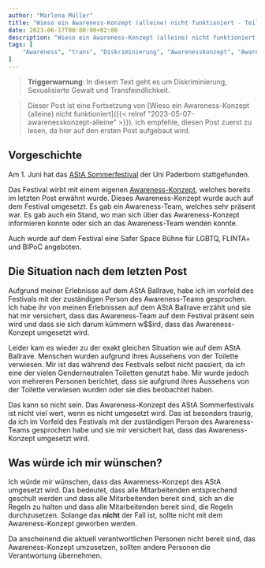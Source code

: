 ```yaml
---
author: "Marlena Müller"
title: "Wieso ein Awareness-Konzept (alleine) nicht funktioniert - Teil 2"
date: 2023-06-17T00:00:00+02:00
description: "Wieso ein Awareness-Konzept (alleine) nicht funktioniert - Teil 2"
tags: [
    "Awareness", "trans", "Diskriminierung", "Awarenesskonzept", "Awareness-Konzept", "ASTA Sommerfestival", "Uni Paderborn",
]
---
```

> **Triggerwarnung**: In diesem Text geht es um Diskriminierung, Sexualisierte Gewalt und Transfeindlichkeit.

> Dieser Post ist eine Fortsetzung von [Wieso ein Awareness-Konzept (alleine) nicht funktioniert]({{< relref "2023-05-07-awarenesskonzept-alleine" >}}).
> Ich empfehle, diesen Post zuerst zu lesen, da hier auf den ersten Post aufgebaut wird.

## Vorgeschichte

Am 1. Juni hat das [AStA Sommerfestival](https://asta-sommerfestival.de/) der Uni Paderborn stattgefunden.

Das Festival wirbt mit einem eigenen [Awareness-Konzept](https://web.archive.org/web/20230326113635/https://asta-sommerfestival.de/wp-content/uploads/2023/03/AStA-Awareness-Konzept.pdf), welches bereits im letzten Post erwähnt wurde. Dieses Awareness-Konzept wurde auch auf dem Festival umgesetzt. Es gab ein Awareness-Team, welches sehr präsent war. Es gab auch ein Stand, wo man sich über das Awareness-Konzept informieren konnte oder sich an das Awareness-Team wenden konnte.

Auch wurde auf dem Festival eine Safer Space Bühne für LGBTQ, FLINTA+ und BIPoC angeboten.


## Die Situation nach dem letzten Post

Aufgrund meiner Erlebnisse auf dem AStA Ballrave, habe ich im vorfeld des Festivals mit der zuständigen Person des Awareness-Teams gesprochen. Ich habe ihr von meinen Erlebnissen auf dem AStA Ballrave erzählt und sie hat mir versichert, dass das Awareness-Team auf dem Festival präsent sein wird und dass sie sich darum kümmern w$$ird, dass das Awareness-Konzept umgesetzt wird.

Leider kam es wieder zu der exakt gleichen Situation wie auf dem AStA Ballrave. Menschen wurden aufgrund ihres Aussehens von der Toilette verwiesen.
Mir ist das während des Festivals selbst nicht passiert, da ich eine der vielen Genderneutralen Toiletten genutzt habe. 
Mir wurde jedoch von mehreren Personen berichtet, dass sie aufgrund ihres Aussehens von der Toilette verwiesen wurden oder sie dies beobachtet haben.

Das kann so nicht sein. Das Awareness-Konzept des AStA Sommerfestivals ist nicht viel wert, wenn es nicht umgesetzt wird.
Das ist besonders traurig, da ich im Vorfeld des Festivals mit der zuständigen Person des Awareness-Teams gesprochen habe und sie mir versichert hat, dass das Awareness-Konzept umgesetzt wird.

## Was würde ich mir wünschen?

Ich würde mir wünschen, dass das Awareness-Konzept des AStA umgesetzt wird. Das bedeutet, dass alle Mitarbeitenden entsprechend geschult werden und dass alle Mitarbeitenden bereit sind, sich an die Regeln zu halten und dass alle Mitarbeitenden bereit sind, die Regeln durchzusetzen.
Solange das **nicht** der Fall ist, sollte nicht mit dem Awareness-Konzept geworben werden.

Da anscheinend die aktuell verantwortlichen Personen nicht bereit sind, das Awareness-Konzept umzusetzen, sollten andere Personen die Verantwortung übernehmen.
